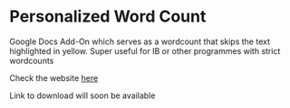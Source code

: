 # Personalized Word Count
Google Docs Add-On which serves as a wordcount that skips the text highlighted in yellow. Super useful for IB or other programmes with strict wordcounts

Check the website [here](https://sites.google.com/view/personalizedwordcount/) 

Link to download will soon be available

